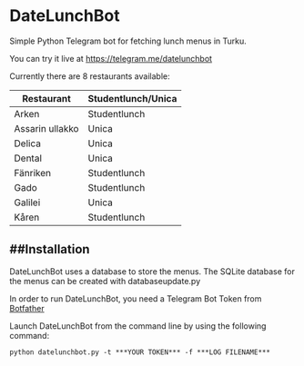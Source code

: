 # DateLunchBot
Simple Python Telegram bot for fetching lunch menus in Turku.

You can try it live at https://telegram.me/datelunchbot

Currently there are 8 restaurants available:

Restaurant | Studentlunch/Unica |
---------- | ---------- |
Arken | Studentlunch
Assarin ullakko | Unica
Delica | Unica
Dental | Unica
Fänriken | Studentlunch
Gado | Studentlunch
Galilei | Unica
Kåren | Studentlunch

##Installation
-------------

DateLunchBot uses a database to store the menus. The SQLite database for the menus can be created with databaseupdate.py

In order to run DateLunchBot, you need a Telegram Bot Token from [Botfather](https://telegram.me/botfather)

Launch DateLunchBot from the command line by using the following command:
```
python datelunchbot.py -t ***YOUR TOKEN*** -f ***LOG FILENAME***
```
